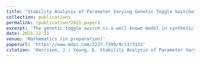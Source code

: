 ```yaml
---
title: "Stability Analysis of Parameter Varying Genetic Toggle Switches Using Koopman Operators"
collection: publications
permalink: /publication/2021-paper1
excerpt: 'The genetic toggle switch is a well known model in synthetic biology that represents the dynamic interactions between two genes that repress each other.  The mathematical models for the genetic toggle switch that currently exist have been useful in describing circuit dynamics in rapidly dividing cells, assuming time-invariant kinetic rates.  There is a growing interest in being able to model and extend synthetic biological function to growth conditions such as stationary phase or during nutrient starvation.  In this paper, we propose a novel class of parameter varying nonlinear models that can be used to describe the dynamics of genetic circuits, including the toggle switch, as they transition from different phases of growth.  We show that there exists unique solutions for this class of systems, as well as for a class of systems that incorporates the microbial phenomena of quorum sensing.  Further, we show that the domain of these systems, which is the positive orthant, is positively invariant.  We also showcase a theoretical control strategy for these systems that would grant asymptotic monostability of a desired fixed point.  We then take the general form of these systems and analyze their stability properties through the framework of time-varying Koopman Operator theory.  A necessary condition for asymptotic stability is also provided as well as a sufficient condition for instability.  A Koopman control strategy for the system is also proposed, as well as an analogous discrete time-varying Koopman framework.'
date: 2021-12-31
venue: 'Mathematics (in preparation)'
paperurl: 'https://www.mdpi.com/2227-7390/9/23/3133'
citation: 'Harrison, J.; Yeung, E. Stability Analysis of Parameter Varying Genetic Toggle Switches Using Koopman Operators. Mathematics 2021, 9, 3133. https://doi.org/10.3390/math9233133'
---
```


